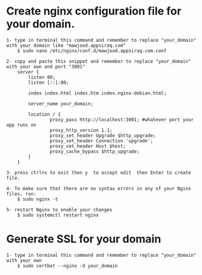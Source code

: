 
# Create nginx configuration file for your domain.
 
    1- type in terminal this command and remember to replace "your_domain" with your domain like "mawjood.appsiraq.com"
        $ sudo nano /etc/nginx/conf.d/mawjood.appsiraq.com.conf

    2- copy and paste this snippet and remember to replace "your_domain" with your own and port "3001"
        server {
            listen 80;
            listen [::]:80;

            index index.html index.htm index.nginx-debian.html;

            server_name your_domain;

            location / {
                    proxy_pass http://localhost:3001; #whatever port your app runs on
                    proxy_http_version 1.1;
                    proxy_set_header Upgrade $http_upgrade;
                    proxy_set_header Connection 'upgrade';
                    proxy_set_header Host $host;
                    proxy_cache_bypass $http_upgrade;
            }
        }

    3- press ctrl+x to exit then y  to accept edit  then Enter to create file.

    4- To make sure that there are no syntax errors in any of your Nginx files, run:
        $ sudo nginx -t
    
    5- restart Nginx to enable your changes
        $ sudo systemctl restart nginx

# Generate SSL for your domain 
    1- type in terminal this command and remember to replace "your_domain" with your own
        $ sudo certbot --nginx -d your_domain
    
